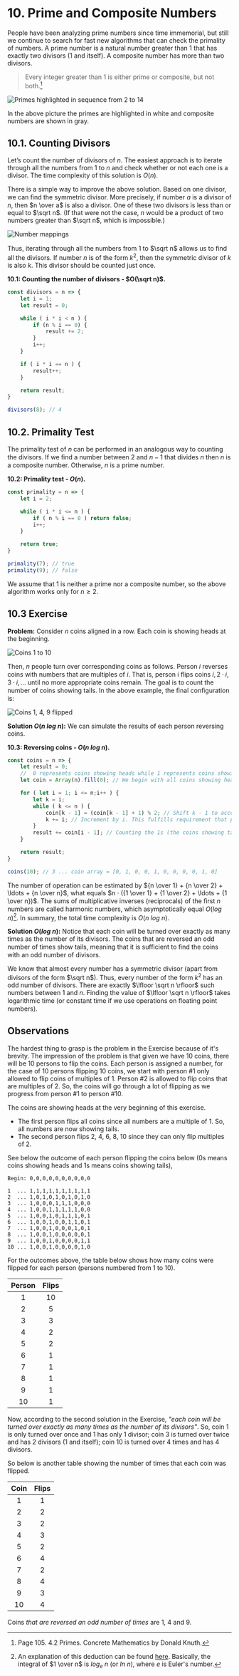 # 10. Prime and Composite Numbers

People have been analyzing prime numbers since time immemorial, but still we continue to search for fast new algorithms that can check the primality of numbers. A prime number is a natural number greater than 1 that has exactly two divisors (1 and itself). A composite number has more than two divisors.

> Every integer greater than 1 is either prime or composite, but not both.[^1]

![Primes highlighted in sequence from 2 to 14](/.attachments/non-prime-highlighted.png)

In the above picture the primes are highlighted in white and composite numbers are shown in gray.

## 10.1. Counting Divisors

Let’s count the number of divisors of $n$. The easiest approach is to iterate through all the numbers from 1 to $n$ and check whether or not each one is a divisor. The time complexity of this solution is $O(n)$.

There is a simple way to improve the above solution. Based on one divisor, we can ﬁnd the symmetric divisor. More precisely, if number $a$ is a divisor of $n$, then $n \over a$ is also a divisor. One of these two divisors is less than or equal to $\sqrt n$. (If that were not the case, $n$ would be a product of two numbers greater than $\sqrt n$, which is impossible.)

![Number mappings](/.attachments/number-mappings.png)

Thus, iterating through all the numbers from 1 to $\sqrt n$ allows us to ﬁnd all the divisors. If number $n$ is of the form $k^2$, then the symmetric divisor of $k$ is also $k$. This divisor should be counted just once.

**10.1: Counting the number of divisors - $O(\sqrt n)$.**
```js
const divisors = n => {
    let i = 1;
    let result = 0;

    while ( i * i < n ) {
        if (n % i == 0) {
            result += 2;
        }
        i++;
    }

    if ( i * i == n ) {
        result++;
    }

    return result;
}

divisors(8); // 4
```

## 10.2. Primality Test

The primality test of $n$ can be performed in an analogous way to counting the divisors. If we ﬁnd a number between 2 and $n − 1$ that divides $n$ then $n$ is a composite number. Otherwise, $n$ is a prime number.

**10.2: Primality test - $O(n)$.**
```js
const primality = n => {
    let i = 2;

    while ( i * i <= n ) {
        if ( n % i == 0 ) return false;
        i++;
    }

    return true;
}

primality(7); // true
primality(9); // false
```

We assume that 1 is neither a prime nor a composite number, so the above algorithm works only for $n \geq 2$.

## 10.3 Exercise

**Problem:** Consider $n$ coins aligned in a row. Each coin is showing heads at the beginning.

![Coins 1 to 10](/.attachments/coins.png)

Then, $n$ people turn over corresponding coins as follows. Person $i$ reverses coins with numbers that are multiples of $i$. That is, person i ﬂips coins $i, 2 · i, 3 · i, \ldots$ until no more appropriate coins remain. The goal is to count the number of coins showing tails. In the above example, the ﬁnal conﬁguration is:

![Coins 1, 4, 9 flipped](/.attachments/coins-1-4-9.png)

**Solution $O(n\text{ }log\text{ }n)$:** We can simulate the results of each person reversing coins.

**10.3: Reversing coins - $O(n\text{ }log\text{ }n)$.**
```js
const coins = n => {
    let result = 0;
    //  0 represents coins showing heads while 1 represents coins showing tails
    let coin = Array(n).fill(0); // We begin with all coins showing heads

    for ( let i = 1; i <= n;i++ ) {
        let k = i;
        while ( k <= n ) {
            coin[k - 1] = (coin[k - 1] + 1) % 2; // Shift k - 1 to accommodate array index
            k += i; // Increment by i. This fulfills requirement that person i can only flip coins that are multiple of i
        }
        result += coin[i - 1]; // Counting the 1s (the coins showing tails). Shift to accomodate array index based on starting at i = 1
    }

    return result;
}

coins(10); // 3 ... coin array = [0, 1, 0, 0, 1, 0, 0, 0, 0, 1, 0]
```

The number of operation can be estimated by ${n \over 1} + {n \over 2} + \ldots + {n \over n}$, what equals $n · ({1 \over 1} + {1 \over 2} + \ldots + {1 \over n})$. The sums of multiplicative inverses (reciprocals) of the ﬁrst $n$ numbers are called harmonic numbers, which asymptotically equal $O(log\text{ }n)$[^2]. In summary, the total time complexity is $O(n\text{ }log\text{ }n)$.

**Solution $O(log\text{ }n)$:** Notice that each coin will be turned over exactly as many times as the number of its divisors. The coins that are reversed an odd number of times show tails, meaning that it is suﬃcient to ﬁnd the coins with an odd number of divisors. 

We know that almost every number has a symmetric divisor (apart from divisors of the form $\sqrt n$). Thus, every number of the form $k^2$ has an odd number of divisors. There are exactly $\lfloor \sqrt n \rfloor$ such numbers between 1 and $n$. Finding the value of $\lfloor \sqrt n \rfloor$ takes logarithmic time (or constant time if we use operations on ﬂoating point numbers).

## Observations

The hardest thing to grasp is the problem in the Exercise because of it's brevity. The impression of the problem is that given we have 10 coins, there will be 10 persons to flip the coins. Each person is assigned a number, for the case of 10 persons flipping 10 coins, we start with person #1 only allowed to flip coins of multiples of 1. Person #2 is allowed to flip coins that are multiples of 2. So, the coins will go through a lot of flipping as we progress from person #1 to person #10.

The coins are showing heads at the very beginning of this exercise.

- The first person flips all coins since all numbers are a multiple of 1. So, all numbers are now showing tails.
- The second person flips 2, 4, 6, 8, 10 since they can only flip multiples of 2.

See below the outcome of each person flipping the coins below (0s means coins showing heads and 1s means coins showing tails),

```
Begin: 0,0,0,0,0,0,0,0,0,0

1  ... 1,1,1,1,1,1,1,1,1,1
2  ... 1,0,1,0,1,0,1,0,1,0
3  ... 1,0,0,0,1,1,1,0,0,0
4  ... 1,0,0,1,1,1,1,1,0,0
5  ... 1,0,0,1,0,1,1,1,0,1
6  ... 1,0,0,1,0,0,1,1,0,1
7  ... 1,0,0,1,0,0,0,1,0,1
8  ... 1,0,0,1,0,0,0,0,0,1
9  ... 1,0,0,1,0,0,0,0,1,1
10 ... 1,0,0,1,0,0,0,0,1,0
```

For the outcomes above, the table below shows how many coins were flipped for each person (persons numbered from 1 to 10).

| Person | Flips |
|:------:|:-----:|
| 1      | 10    |
| 2      | 5     |
| 3      | 3     |
| 4      | 2     |
| 5      | 2     |
| 6      | 1     |
| 7      | 1     |
| 8      | 1     |
| 9      | 1     |
| 10     | 1     |

Now, according to the second solution in the Exercise, _"each coin will be turned over exactly as many times as the number of its divisors"_. So, coin 1 is only turned over once and 1 has only 1 divisor; coin 3 is turned over twice and has 2 divisors (1 and itself); coin 10 is turned over 4 times and has 4 divisors.

So below is another table showing the number of times that each coin was flipped.

| Coin   | Flips |
|:------:|:-----:|
| 1      | 1     |
| 2      | 2     |
| 3      | 2     |
| 4      | 3     |
| 5      | 2     |
| 6      | 4     |
| 7      | 2     |
| 8      | 4     |
| 9      | 3     |
| 10     | 4     |

Coins _that are reversed an odd number of times_ are 1, 4 and 9.

[^1]: Page 105. 4.2 Primes. Concrete Mathematics by Donald Knuth.
[^2]: An explanation of this deduction can be found [here](https://math.stackexchange.com/questions/716/sum-of-the-alternating-harmonic-series-sum-k-1-infty-frac-1k1k). Basically, the integral of $1 \over n$ is $log_e\text{ }n$ (or $ln\text{ }n$), where $e$ is Euler's number.